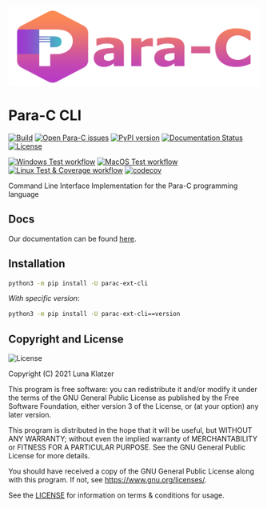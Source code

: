 ![](img/parac-banner.png)

# Para-C CLI
[![Build](https://img.shields.io/github/workflow/status/Para-C/Para-C/CodeQL?logo=github)](https://github.com/Para-C/Para-C-CLI/actions/workflows/codeql-analysis.yml)
[![Open Para-C issues](https://img.shields.io/github/issues/Para-C/Para-C)](https://github.com/Para-C/Para-C/issues)
[![PyPI version](https://badge.fury.io/py/parac-ext-cli.svg)](https://badge.fury.io/py/parac-ext-cli)
[![Documentation Status](https://readthedocs.org/projects/para-c/badge/?version=latest)](https://para-c.readthedocs.io/en/latest/?badge=latest)
[![License](https://img.shields.io/github/license/Para-C/Para-C-CLI?color=cyan)](https://github.com/Para-C/Para-C-CLI/blob/main/LICENSE)

[![Windows Test workflow](https://github.com/Para-C/Para-C-CLI/actions/workflows/pytest-win.yml/badge.svg)](https://github.com/Para-C/Para-C-CLI/actions/workflows/pytest-win.yml)
[![MacOS Test workflow](https://github.com/Para-C/Para-C-CLI/actions/workflows/pytest-macos.yml/badge.svg)](https://github.com/Para-C/Para-C-CLI/actions/workflows/pytest-macos.yml)
[![Linux Test & Coverage workflow](https://github.com/Para-C/Para-C-CLI/actions/workflows/pytest-linux.yml/badge.svg)](https://github.com/Para-C/Para-C-CLI/actions/workflows/pytest-linux.yml)
[![codecov](https://codecov.io/gh/Para-C/Para-C-CLI/branch/main/graph/badge.svg?token=8I9XL1E7QR)](https://codecov.io/gh/Para-C/Para-C)

Command Line Interface Implementation for the Para-C programming language

## Docs

Our documentation can be found [here](https://para-c.readthedocs.io/en/latest/).

## Installation

```bash
python3 -m pip install -U parac-ext-cli
```

*With specific version*:
```bash
python3 -m pip install -U parac-ext-cli==version
```

## Copyright and License

![License](https://img.shields.io/github/license/Para-C/Para-C?color=cyan)

Copyright (C) 2021 Luna Klatzer

This program is free software: you can redistribute it and/or modify
it under the terms of the GNU General Public License as published by
the Free Software Foundation, either version 3 of the License, or
(at your option) any later version.

This program is distributed in the hope that it will be useful,
but WITHOUT ANY WARRANTY; without even the implied warranty of
MERCHANTABILITY or FITNESS FOR A PARTICULAR PURPOSE.  See the
GNU General Public License for more details.

You should have received a copy of the GNU General Public License
along with this program.  If not, see <https://www.gnu.org/licenses/>.

See the [LICENSE](./LICENSE) for information on terms & conditions for usage.
